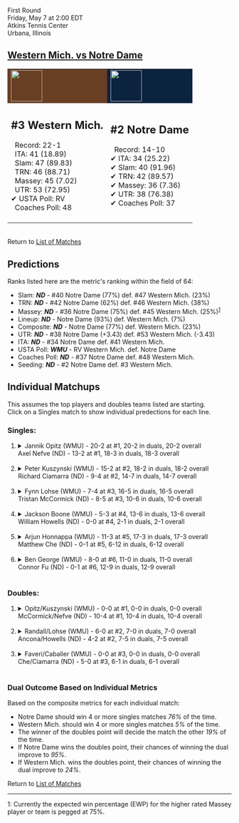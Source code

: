 First Round  
Friday, May 7 at 2:00 EDT  
Atkins Tennis Center  
Urbana, Illinois  
## [Western Mich. vs Notre Dame](https://www.ncaa.com/game/5833372)  

<table><tr style="background-color: #d9d9d9 !important"><td style="background-color: #693F23 !important"><img src="https://www.ncaa.com/sites/default/files/images/logos/schools/w/western-mich.70.png" width="70" height="70" /></td><td style="background-color: #0C2340 !important"><img src="https://www.ncaa.com/sites/default/files/images/logos/schools/n/notre-dame.70.png" width="70" height="70" /></td></tr><tr>
<td>  

<h2>#3 Western Mich.</h2>  
&nbsp; Record: 22-1<br>  
&nbsp; ITA: 41 (18.89)<br>  
&nbsp; Slam: 47 (89.83)<br>  
&nbsp; TRN: 46 (88.71)<br>  
&nbsp; Massey: 45 (7.02)<br>  
&nbsp; UTR: 53 (72.95)<br>  
&#10004; USTA Poll: RV<br>  
&nbsp; Coaches Poll: 48<br>  
<br>  

</td>
<td>  

<h2>#2 Notre Dame</h2>  
&nbsp; Record: 14-10<br>  
&#10004; ITA: 34 (25.22)<br>  
&#10004; Slam: 40 (91.96)<br>  
&#10004; TRN: 42 (89.57)<br>  
&#10004; Massey: 36 (7.36)<br>  
&#10004; UTR: 38 (76.38)<br>  
&#10004; Coaches Poll: 37<br>  
<br>  

</td>
</tr></table>  


<br>Return to [List of Matches](../index.md)  

## Predictions  

Ranks listed here are the metric's ranking within the field of 64:  
- Slam: ***ND*** - #40 Notre Dame (77%) def. #47 Western Mich. (23%)  
- TRN: ***ND*** - #42 Notre Dame (62%) def. #46 Western Mich. (38%)  
- Massey: ***ND*** - #36 Notre Dame (75%) def. #45 Western Mich. (25%)<sup>[1](#footnote1)</sup>  
- Lineup: ***ND*** - Notre Dame (93%) def. Western Mich. (7%)  
- Composite: ***ND*** - Notre Dame (77%) def. Western Mich. (23%)  
- UTR: ***ND*** - #38 Notre Dame (+3.43) def. #53 Western Mich. (-3.43)  
- ITA: ***ND*** - #34 Notre Dame def. #41 Western Mich.  
- USTA Poll: ***WMU*** - RV Western Mich. def. Notre Dame  
- Coaches Poll: ***ND*** - #37 Notre Dame def. #48 Western Mich.  
- Seeding: ***ND*** - #2 Notre Dame def. #3 Western Mich.  

## Individual Matchups  
This assumes the top players and doubles teams listed are starting.  
Click on a Singles match to show individual predections for each line.  

### Singles:  

<ol>
<li><details>
<summary markdown="span">Jannik Opitz (WMU) - 20-2 at #1, 20-2 in duals, 20-2 overall<br>Axel Nefve (ND) - 13-2 at #1, 18-3 in duals, 18-3 overall</summary>
<h4>Predictions</h4><ul>
<li>Slam: <b><i>ND</i></b> - Nefve (82%) def. Opitz (18%)</li>  
<li>TRN: <b><i>ND</i></b> - Nefve (84%) def. Opitz (16%)</li>  
<li>Massey: <b><i>ND</i></b> - Nefve (75%) def. Opitz (25%)<sup><a href="#footnote1">1</a></sup></li>  
<li>UTR: <b><i>ND</i></b> - Nefve (92%) def. Opitz (8%)</li>  
<li>Composite: <b><i>ND</i></b> - Nefve (83%) def. Opitz (17%)</li>  
<li>ITA: <b><i>ND</i></b> - Nefve (21.49) def. Opitz (3.71)</li>  
</ul>
</details>&nbsp;</li>
<li><details>
<summary markdown="span">Peter Kuszynski (WMU) - 15-2 at #2, 18-2 in duals, 18-2 overall<br>Richard Ciamarra (ND) - 9-4 at #2, 14-7 in duals, 14-7 overall</summary>
<h4>Predictions</h4><ul>
<li>Slam: <b><i>ND</i></b> - Ciamarra (89%) def. Kuszynski (11%)</li>  
<li>TRN: <b><i>ND</i></b> - Ciamarra (82%) def. Kuszynski (18%)</li>  
<li>Massey: <b><i>ND</i></b> - Ciamarra (75%) def. Kuszynski (25%)<sup><a href="#footnote1">1</a></sup></li>  
<li>UTR: <b><i>ND</i></b> - Ciamarra (91%) def. Kuszynski (9%)</li>  
<li>Composite: <b><i>ND</i></b> - Ciamarra (84%) def. Kuszynski (16%)</li>  
<li>ITA: <b><i>ND</i></b> - Ciamarra (8.18) def. Kuszynski (3.15)</li>  
</ul>
</details>&nbsp;</li>
<li><details>
<summary markdown="span">Fynn Lohse (WMU) - 7-4 at #3, 16-5 in duals, 16-5 overall<br>Tristan McCormick (ND) - 8-5 at #3, 10-6 in duals, 10-6 overall</summary>
<h4>Predictions</h4><ul>
<li>Slam: <b><i>ND</i></b> - McCormick (88%) def. Lohse (12%)</li>  
<li>TRN: <b><i>ND</i></b> - McCormick (88%) def. Lohse (12%)</li>  
<li>Massey: <b><i>ND</i></b> - McCormick (75%) def. Lohse (25%)<sup><a href="#footnote1">1</a></sup></li>  
<li>UTR: <b><i>ND</i></b> - McCormick (91%) def. Lohse (9%)</li>  
<li>Composite: <b><i>ND</i></b> - McCormick (85%) def. Lohse (15%)</li>  
<li>ITA: <b><i>ND</i></b> - McCormick (3.76) def. Lohse (2.10)</li>  
</ul>
</details>&nbsp;</li>
<li><details>
<summary markdown="span">Jackson Boone (WMU) - 5-3 at #4, 13-6 in duals, 13-6 overall<br>William Howells (ND) - 0-0 at #4, 2-1 in duals, 2-1 overall</summary>
<h4>Predictions</h4><ul>
<li>Slam: <b><i>WMU</i></b> - Boone (100%) def. Howells (0%)</li>  
<li>TRN: <b><i>WMU</i></b> - Boone (100%) def. Howells (0%)</li>  
<li>Massey: <b><i>WMU</i></b> - Boone (75%) def. Howells (25%)<sup><a href="#footnote1">1</a></sup></li>  
<li>UTR: <b><i>WMU</i></b> - Boone (100%) def. Howells (0%)</li>  
<li>Composite: <b><i>WMU</i></b> - Boone (93%) def. Howells (7%)</li>  
<li>ITA: <b><i>WMU</i></b> - Boone (1.91) def. Howells (0.00)</li>  
</ul>
</details>&nbsp;</li>
<li><details>
<summary markdown="span">Arjun Honnappa (WMU) - 11-3 at #5, 17-3 in duals, 17-3 overall<br>Matthew Che (ND) - 0-1 at #5, 6-12 in duals, 6-12 overall</summary>
<h4>Predictions</h4><ul>
<li>Slam: <b><i>ND</i></b> - Che (80%) def. Honnappa (20%)</li>  
<li>TRN: <b><i>ND</i></b> - Che (65%) def. Honnappa (35%)</li>  
<li>Massey: <b><i>WMU</i></b> - Honnappa (75%) def. Che (25%)<sup><a href="#footnote1">1</a></sup></li>  
<li>UTR: <b><i>ND</i></b> - Che (78%) def. Honnappa (22%)</li>  
<li>Composite: <b><i>ND</i></b> - Che (62%) def. Honnappa (38%)</li>  
<li>ITA: <b><i>WMU</i></b> - Honnappa (2.67) def. Che (0.00)</li>  
</ul>
</details>&nbsp;</li>
<li><details>
<summary markdown="span">Ben George (WMU) - 8-0 at #6, 11-0 in duals, 11-0 overall<br>Connor Fu (ND) - 0-1 at #6, 12-9 in duals, 12-9 overall</summary>
<h4>Predictions</h4><ul>
<li>Slam: <b><i>ND</i></b> - Fu (89%) def. George (11%)</li>  
<li>TRN: <b><i>ND</i></b> - Fu (86%) def. George (14%)</li>  
<li>Massey: <b><i>ND</i></b> - Fu (75%) def. George (25%)<sup><a href="#footnote1">1</a></sup></li>  
<li>UTR: <b><i>ND</i></b> - Fu (86%) def. George (14%)</li>  
<li>Composite: <b><i>ND</i></b> - Fu (84%) def. George (16%)</li>  
<li>ITA: <b><i>WMU</i></b> - George (4.11) def. Fu (1.57)</li>  
</ul>
</details>&nbsp;</li>
</ol>

### Doubles:  

<ol>
<li><details>
<summary markdown="span">Opitz/Kuszynski (WMU) - 0-0 at #1, 0-0 in duals, 0-0 overall<br>McCormick/Nefve (ND) - 10-4 at #1, 10-4 in duals, 10-4 overall</summary>
<br>Sorry, we don't have any metrics for this match
</details>&nbsp;</li>
<li><details>
<summary markdown="span">Randall/Lohse (WMU) - 6-0 at #2, 7-0 in duals, 7-0 overall<br>Ancona/Howells (ND) - 4-2 at #2, 7-5 in duals, 7-5 overall</summary>
<br>Sorry, we don't have any metrics for this match
</details>&nbsp;</li>
<li><details>
<summary markdown="span">Faveri/Caballer (WMU) - 0-0 at #3, 0-0 in duals, 0-0 overall<br>Che/Ciamarra (ND) - 5-0 at #3, 6-1 in duals, 6-1 overall</summary>
<br>Sorry, we don't have any metrics for this match
</details>&nbsp;</li>
</ol>

### Dual Outcome Based on Individual Metrics  
  
Based on the composite metrics for each individual match:  
- Notre Dame should win 4 or more singles matches _76%_ of the time.  
- Western Mich. should win 4 or more singles matches _5%_ of the time.  
- The winner of the doubles point will decide the match the other _19%_ of the time.  
- If Notre Dame wins the doubles point, their chances of winning the dual improve to _95%_.  
- If Western Mich. wins the doubles point, their chances of winning the dual improve to _24%_.  
  
Return to [List of Matches](../index.md)  
  
------
<a name="footnote1">1</a>: Currently the expected win percentage (EWP) for the higher rated Massey player or team is pegged at 75%.
